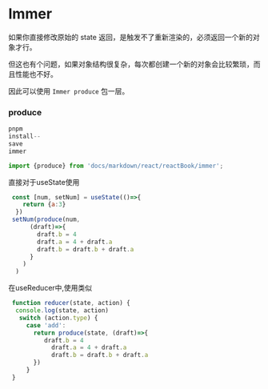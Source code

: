 # Immer

如果你直接修改原始的 state 返回，是触发不了重新渲染的，必须返回一个新的对象才行。

但这也有个问题，如果对象结构很复杂，每次都创建一个新的对象会比较繁琐，而且性能也不好。

因此可以使用 `Immer produce` 包一层。

### produce

```jsx
pnpm
install--
save
immer

import {produce} from 'docs/markdown/react/reactBook/immer';
```

直接对于useState使用

```jsx
 const [num, setNum] = useState(()=>{
    return {a:3}
  })
 setNum(produce(num,
      (draft)=>{
        draft.b = 4
        draft.a = 4 + draft.a
        draft.b = draft.b + draft.a
      }
    )
  )
```

在useReducer中,使用类似

```jsx
 function reducer(state, action) {
  console.log(state, action)
   switch (action.type) {
     case 'add':
       return produce(state, (draft)=>{
          draft.b = 4
	        draft.a = 4 + draft.a
	        draft.b = draft.b + draft.a
       })
     }
 }
```
